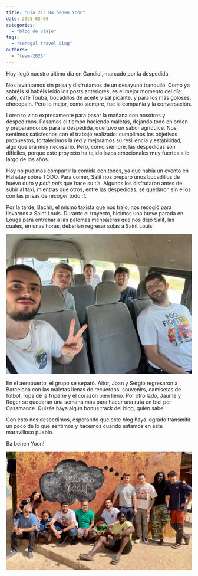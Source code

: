 ```yaml
---
title: "Día 21: Ba benen Yoon"  
date: 2025-02-08
categories:  
  - "blog de viaje"  
tags:  
  - "senegal travel blog"  
authors:  
  - "team-2025"  
---
```


Hoy llegó nuestro último día en Gandiol, marcado por la despedida.

Nos levantamos sin prisa y disfrutamos de un desayuno tranquilo. Como ya sabréis si habéis leído los posts anteriores, es el mejor momento del día: café, café Touba, bocadillos de aceite y sal picante, y para los más goloses, chocopain. Pero lo mejor, como siempre, fue la compañía y la conversación.

Lorenzo vino expresamente para pasar la mañana con nosotros y despedirnos. Pasamos el tiempo haciendo maletas, dejando todo en orden y preparándonos para la despedida, que tuvo un sabor agridulce. Nos sentimos satisfechos con el trabajo realizado: cumplimos los objetivos propuestos, fortalecimos la red y mejoramos su resiliencia y estabilidad, algo que era muy necesario. Pero, como siempre, las despedidas son difíciles, porque este proyecto ha tejido lazos emocionales muy fuertes a lo largo de los años.

Hoy no pudimos compartir la comida con todos, ya que había un evento en Hahatay sobre TODO. Para comer, Salif nos preparó unos bocadillos de huevo duro y *petit pois* que hace su tía. Algunos los disfrutaron antes de subir al taxi, mientras que otros, entre las despedidas, se quedaron sin ellos con las prisas de recoger todo :(.

Por la tarde, Bachir, el mismo taxista que nos trajo, nos recogió para llevarnos a Saint Louis. Durante el trayecto, hicimos una breve parada en Louga para entrenar a las palomas mensajeras que nos dejó Salif, las cuales, en unas horas, deberían regresar solas a Saint Louis.

![El equipo de vuelta en el taxi](images/taxi_vuelta.jpg "Taxi de vuelta de Gandiol a Dakar")

En el aeropuerto, el grupo se separó. Aitor, Joan y Sergio regresaron a Barcelona con las maletas llenas de recuerdos, souvenirs, camisetas de fútbol, ropa de la friperie y el corazón bien lleno. Por otro lado, Jaume y Roger se quedarán una semana más para hacer una ruta en bici por Casamance. Quizás haya algún bonus track del blog, quién sabe.

Con esto nos despedimos, esperando que este blog haya logrado transmitir un poco de lo que sentimos y hacemos cuando estamos en este maravilloso pueblo.

Ba benen Yoon!

![Todo el equipo de Hahatay-AUCOOP en la foto](images/todos_hahatay.jpg "Ba benen Yoon!")